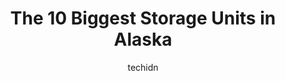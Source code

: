---
layout: ampstory
image: https://i0.wp.com/paketmu.com/wp-content/uploads/2023/06/storio-self-storage-0-in-alaska-1686372626.png?resize=640,853
author: techidn
featured: false
description: Explore the diverse Storage Unit scene in Alaska, home to an incredible selection of 10 establishments catering to every taste. Whether youre in search of iconic favorites or undiscovered t
title: The 10 Biggest Storage Units in Alaska
cover:
   title: The 10 Biggest Storage Units in Alaska
   subtitle: RICKPATE
   background: https://paketmu.com/wp-content/uploads/2023/06/storio-self-storage-0-in-alaska-1686372626.png

pages: 
 - layout: thirds
   top: <h1>#1 Best Storage Midtown</h1>
   bottom: "<p>I love these guys their rates are more then competitive. They are friendly and helpful.Plus its a gated facility and the units are heated and mine is inside the building</p>"
   background: https://paketmu.com/wp-content/uploads/2023/06/storio-self-storage-1-in-alaska-1686372628.jpeg
   backgroundblur: true
 - layout: thirds
   top: <h1>#2 Dimond Mini Storage</h1>
   bottom: "<p>Diamond mini storage for the win in Anchorage Alaska. I had a vehicle stolen from a previous storage facility in Diamond is top notch and significantly more thorough in r</p>"
   background: https://paketmu.com/wp-content/uploads/2023/06/storio-self-storage-2-in-alaska-1686372629.jpeg
   cta:
      link: https://paketmu.com/the-10-biggest-storage-units-in-alaska/
      text: The 10 Biggest Storage Units in Alaska
 - layout: thirds
   top: <h1>#3 Arctic Storage at Midtown</h1>
   bottom: "<p>Absolute scam. Paid for a month, came back three weeks later to a locked unit and had to pay another month before theyd release my stuff.</p>"
   background: https://paketmu.com/wp-content/uploads/2023/06/storio-self-storage-3-in-alaska-1686372630.jpeg
   cta:
      link: https://paketmu.com/the-10-biggest-storage-units-in-alaska/
      text: The 10 Biggest Storage Units in Alaska
 - layout: thirds
   top: <h1>#4 Storio Self Storage</h1>
   bottom: "<p>610 W Fireweed Ln, Anchorage, AK 99503, United States</p>"
   background: https://images.unsplash.com/photo-1553949345-eb786bb3f7ba?ixlib=rb-4.0.3&ixid=MnwxMjA3fDB8MHxwaG90by1wYWdlfHx8fGVufDB8fHx8&auto=format&fit=crop&w=640&h=853&q=80
   cta:
      link: https://paketmu.com/the-10-biggest-storage-units-in-alaska/
      text: The 10 Biggest Storage Units in Alaska
 - layout: thirds
   top: <h1>#5 Best Storage</h1>
   bottom: "<p>1524 E Dowling Rd, Anchorage, AK 99507, United States</p>"
   background: https://images.unsplash.com/photo-1524169358666-79f22534bc6e?ixlib=rb-4.0.3&ixid=MnwxMjA3fDB8MHxwaG90by1wYWdlfHx8fGVufDB8fHx8&auto=format&fit=crop&w=640&h=853&q=80
   cta:
      link: https://paketmu.com/the-10-biggest-storage-units-in-alaska/
      text: The 10 Biggest Storage Units in Alaska
 - layout: thirds
   top: <h1>#6 Arctic Storage at Foothills</h1>
   bottom: "<p>7801 E 36th Ave, Anchorage, AK 99504, United States</p>"
   background: https://images.unsplash.com/photo-1620421680010-0766ff230392?ixlib=rb-4.0.3&ixid=MnwxMjA3fDB8MHxwaG90by1wYWdlfHx8fGVufDB8fHx8&auto=format&fit=crop&w=640&h=853&q=80
   cta:
      link: https://paketmu.com/the-10-biggest-storage-units-in-alaska/
      text: The 10 Biggest Storage Units in Alaska
 - layout: thirds
   top: <h1>#7 International Self Storage</h1>
   bottom: "<p>130 W International Airport Rd, Anchorage, AK 99518, United States</p>"
   background: https://images.unsplash.com/photo-1604871000636-074fa5117945?ixlib=rb-4.0.3&ixid=MnwxMjA3fDB8MHxwaG90by1wYWdlfHx8fGVufDB8fHx8&auto=format&fit=crop&w=640&h=853&q=80
   cta:
      link: https://paketmu.com/the-10-biggest-storage-units-in-alaska/
      text: The 10 Biggest Storage Units in Alaska
 - layout: thirds
   middle: Continue reading...
   background: https://images.unsplash.com/photo-1547366785-564103df7e13?ixlib=rb-4.0.3&ixid=MnwxMjA3fDB8MHxwaG90by1wYWdlfHx8fGVufDB8fHx8&auto=format&fit=crop&w=640&h=853&q=80
   cta:
      link: https://paketmu.com/the-10-biggest-storage-units-in-alaska/
      text: The 10 Biggest Storage Units in Alaska
      
---